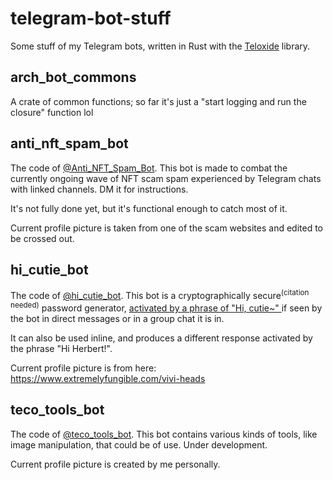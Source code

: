 # telegram-bot-stuff
Some stuff of my Telegram bots, written in Rust with the
[Teloxide](https://github.com/teloxide/teloxide) library.

## arch_bot_commons

A crate of common functions; so far it's just a
"start logging and run the closure" function lol

## anti_nft_spam_bot

The code of [@Anti_NFT_Spam_Bot](https://t.me/Anti_NFT_Spam_Bot).
This bot is made to combat the currently ongoing wave of
NFT scam spam experienced by Telegram chats with linked channels.
DM it for instructions.

It's not fully done yet, but it's functional enough to catch most of it.

Current profile picture is taken from one of the scam websites
and edited to be crossed out.

## hi_cutie_bot

The code of [@hi_cutie_bot](https://t.me/hi_cutie_bot).
This bot is a cryptographically secure<sup>(citation needed)</sup>
password generator, [activated by a phrase of "Hi, cutie~"
](https://twitter.com/traexecutive/status/1424809156297568257)
if seen by the bot in direct messages or in a group chat it is in.

It can also be used inline, and produces a different response
activated by the phrase "Hi Herbert!".

Current profile picture is from here: https://www.extremelyfungible.com/vivi-heads

## teco_tools_bot

The code of [@teco_tools_bot](https://t.me/Teco_Tools_Bot).
This bot contains various kinds of tools, like image manipulation,
that could be of use. Under development.

Current profile picture is created by me personally.
